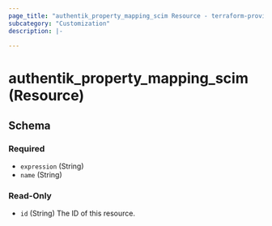 ```yaml
---
page_title: "authentik_property_mapping_scim Resource - terraform-provider-authentik"
subcategory: "Customization"
description: |-
  
---
```


# authentik_property_mapping_scim (Resource)






<!-- schema generated by tfplugindocs -->
## Schema

### Required

- `expression` (String)
- `name` (String)

### Read-Only

- `id` (String) The ID of this resource.
